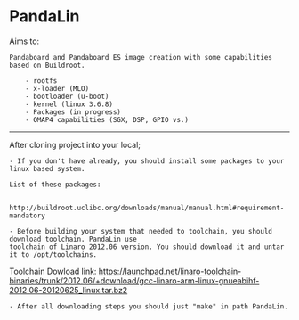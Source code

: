 PandaLin
========
Aims to:

	Pandaboard and Pandaboard ES image creation with some capabilities based on Buildroot.
		
		- rootfs
		- x-loader (MLO)
		- bootloader (u-boot)
		- kernel (linux 3.6.8)
		- Packages (in progress)
		- OMAP4 capabilities (SGX, DSP, GPIO vs.)

--------------------------------------------------------------------------------

After cloning project into your local;

	- If you don't have already, you should install some packages to your linux based system.

	List of these packages: 
		
		http://buildroot.uclibc.org/downloads/manual/manual.html#requirement-mandatory

	- Before building your system that needed to toolchain, you should download toolchain. PandaLin use
	toolchain of Linaro 2012.06 version. You should download it and untar it to /opt/toolchains.

Toolchain Dowload link:
https://launchpad.net/linaro-toolchain-binaries/trunk/2012.06/+download/gcc-linaro-arm-linux-gnueabihf-2012.06-20120625_linux.tar.bz2

	- After all downloading steps you should just "make" in path PandaLin.


